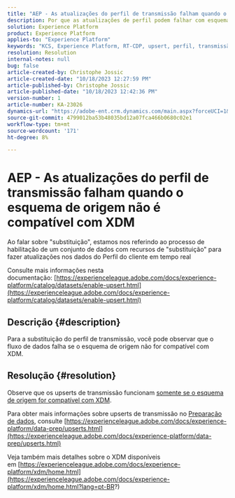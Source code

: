 ```yaml
---
title: "AEP - As atualizações do perfil de transmissão falham quando o esquema de origem não é compatível com XDM"
description: Por que as atualizações de perfil podem falhar com esquemas não compatíveis com XDM
solution: Experience Platform
product: Experience Platform
applies-to: "Experience Platform"
keywords: "KCS, Experience Platform, RT-CDP, upsert, perfil, transmissão, XDM, schema"
resolution: Resolution
internal-notes: null
bug: false
article-created-by: Christophe Jossic
article-created-date: "10/18/2023 12:27:59 PM"
article-published-by: Christophe Jossic
article-published-date: "10/18/2023 12:42:36 PM"
version-number: 1
article-number: KA-23026
dynamics-url: "https://adobe-ent.crm.dynamics.com/main.aspx?forceUCI=1&pagetype=entityrecord&etn=knowledgearticle&id=ff94f9c1-b16d-ee11-8df0-6045bd006793"
source-git-commit: 4799012ba53b48035bd12a07fca466b0680c02e1
workflow-type: tm+mt
source-wordcount: '171'
ht-degree: 8%

---
```


# AEP - As atualizações do perfil de transmissão falham quando o esquema de origem não é compatível com XDM


Ao falar sobre &quot;substituição&quot;, estamos nos referindo ao processo de habilitação de um conjunto de dados com recursos de &quot;substituição&quot; para fazer atualizações nos dados do Perfil do cliente em tempo real

Consulte mais informações nesta documentação: [https://experienceleague.adobe.com/docs/experience-platform/catalog/datasets/enable-upsert.html](https://experienceleague.adobe.com/docs/experience-platform/catalog/datasets/enable-upsert.html)

## Descrição {#description}

Para a substituição do perfil de transmissão, você pode observar que o fluxo de dados falha se o esquema de origem não for compatível com XDM. 

## Resolução {#resolution}


Observe que os upserts de transmissão funcionam <u>somente se o esquema de origem for compatível com XDM</u>.

Para obter mais informações sobre upserts de transmissão no [Preparação de dados](https://experienceleague.adobe.com/docs/experience-platform/data-prep/home.html?lang=pt-BR), consulte [https://experienceleague.adobe.com/docs/experience-platform/data-prep/upserts.html](https://experienceleague.adobe.com/docs/experience-platform/data-prep/upserts.html)



Veja também mais detalhes sobre o XDM disponíveis em [https://experienceleague.adobe.com/docs/experience-platform/xdm/home.html](https://experienceleague.adobe.com/docs/experience-platform/xdm/home.html?lang=pt-BR?)
